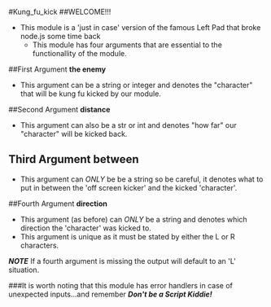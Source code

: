 #Kung_fu_kick 
##WELCOME!!!   

- This module is a 'just in case' version of the famous Left Pad that broke node.js some time back
  -  This module has four arguments that are essential to the functionallity of the module.       


##First Argument __the enemy__   

- This argument can be a string or integer and denotes the "character" that will be kung fu kicked by our module.

##Second Argument __distance__   

- This argument can also be a str or int and denotes "how far" our "character" will be kicked back.

## Third Argument __between__   

- This argument can *ONLY* be be a string so be careful, it denotes what to put in between the 'off screen kicker' and the kicked 'character'.   

##Fourth Argument __direction__   

- This argument (as before) can *ONLY* be a string and denotes which direction the 'character' was kicked to.
 - This argument is unique as it must be stated by either the L or R characters.

__*NOTE*__ If a fourth argument is missing the output will default to an 'L' situation.   

###It is worth noting that this module has error handlers in case of unexpected inputs...and remember __*Don't be a Script Kiddie!*__



